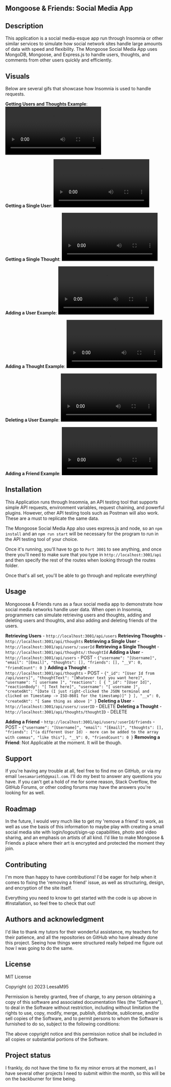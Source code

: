 ## Mongoose & Friends: Social Media App


## Description
This application is a social media-esque app run through Insomnia or other similar services to simulate how social network sites handle large amounts of data with speed and flexibility. The Mongoose Social Media App uses MongoDB, Mongoose, and Express.js to handle users, thoughts, and comments from other users quickly and efficiently. 


## Visuals
Below are several gifs that showcase how Insomnia is used to handle requests. 

**Getting Users and Thoughts Example**:
<video controls src="Assets/videos/getthoughtsandusers.mp4" title=""></video>

**Getting a Single User**:
<video controls src="Assets/videos/getsingleuserexample.mp4" title=""></video>

**Getting a Single Thought**:
<video controls src="Assets/videos/getsinglethoughtexample.mp4" title="Title"></video>

**Adding a User Example**:
<video controls src="Assets/videos/adduserexample.mp4" title="Title"></video>

**Adding a Thought Example**:
<video controls src="Assets/videos/createthoughtexample.mp4" title="Title"></video>

**Deleting a User Example**:
<video controls src="Assets/videos/deleteuserexample.mp4" title="Title"></video>

**Adding a Friend Example**:
<video controls src="Assets/videos/addfriendexample.mp4" title="Title"></video>

## Installation
This Application runs through Insomnia, an API testing tool that supports simple API requests, environment variables, request chaining, and powerful plugins. However, other API testing tools such as Postman will also work. These are a must to replicate the same data. 

The Mongoose Social Media App also uses express.js and node, so an `npm install` and an `npm run start` will be necessary for the program to run in the API testing tool of your choice. 

Once it's running, you'll have to go to `Port 3001` to see anything, and once there you'll need to make sure that you type in `http://localhost:3001/api` and then specify the rest of the routes when looking through the routes folder.

Once that's all set, you'll be able to go through and replicate everything!

## Usage
Mongooose & Friends runs as a faux social media app to demonstrate how social media networks handle user data. When open in Insomnia, programmers can simulate retrieving users and thoughts, adding and deleting users and thoughts, and also adding and deleting friends of the users. 

**Retrieving Users** - `http://localhost:3001/api/users`
**Retrieving Thoughts** - `http://localhost:3001/api/thoughts`
**Retrieving a Single User** - `http://localhost:3001/api/users/:userId`
**Retrieving a Single Thought** - `http://localhost:3001/api/thoughts/:thoughtId`
**Adding a User** - `http://localhost:3001/api/users` - POST
                  - ``{"username": "[Username]",
		                  "email": "[Email]",
		                  "thoughts": [],
		                  "friends": [],
		                  "__V": 0,
		                  "friendCount": 0
	                    }``
**Adding a Thought** - `http://localhost:3001/api/thoughts` - POST
                     - ``{"_id": "[User Id from /api/users]",
                          "thoughtText": "[Whatever text you want here]",
                          "username": "[ username ]",
                          "reactions": [
                              {
                                "_id": "[User Id]",
				                        "reactionBody": "[ Text here]",
				                        "username": "[ username ]",
				                        "createdAt": "[Date (I just right-clicked the JSON terminal and clicked on Timestamp -> ISO-8601 for the timestamp)]"
                              }
                          ],
                          "__v": 0,
		                      "createdAt": "[ Same thing as above ]"
	                      }``
**Deleting a User** - `http://localhost:3001/api/users/:userID` - DELETE
**Deleting a Thought** - `http://localhost:3001/api/thoughts/thoughtID` - DELETE

**Adding a Friend** - `http://localhost:3001/api/users/:userId/friends` - POST
                    - ``{"username": "[Username]",
		                  "email": "[Email]",
		                  "thoughts": [],
		                  "friends": ["(a different User Id) - more can be added to the array with commas", "like this"],
		                  "__V": 0,
		                  "friendCount": 0
	                    }``
**Removing a Friend**: Not Applicable at the moment. It will be though. 

## Support
If you're having any trouble at all, feel free to find me on GitHub, or via my email `leesamarie95@gmail.com`. I'll do my best to answer any questions you have. If you can't get a hold of me for some reason, Stack Overflow, the GitHub Forums, or other coding forums may have the answers you're looking for as well.

## Roadmap
In the future, I would very much like to get my 'remove a friend' to work, as well as use the basis of this information to maybe play with creating a small social media site with login/logout/sign-up capabilities, photo and video sharing, and an emphasis on artists of all kind. I'd like to make Mongoose & Friends a place where their art is encrypted and protected the moment they join. 

## Contributing
I'm more than happy to have contributions! I'd be eager for help when it comes to fixing the 'removing a friend' issue, as well as structuring, design, and encryption of the site itself. 

Everything you need to know to get started with the code is up above in #Installation, so feel free to check that out! 

## Authors and acknowledgment
I'd like to thank my tutors for their wonderful assistance, my teachers for their patience, and all the repositories on GitHub who have already done this project. Seeing how things were structured really helped me figure out how I was going to do the same. 

## License
MIT License

Copyright (c) 2023 LeesaM95

Permission is hereby granted, free of charge, to any person obtaining a copy of this software and associated documentation files (the "Software"), to deal in the Software without restriction, including without limitation the rights to use, copy, modify, merge, publish, distribute, sublicense, and/or sell copies of the Software, and to permit persons to whom the Software is furnished to do so, subject to the following conditions:

The above copyright notice and this permission notice shall be included in all copies or substantial portions of the Software.

## Project status
I frankly, do not have the time to fix my minor errors at the moment, as I have several other projects I need to submit within the month, so this will be on the backburner for time being.
